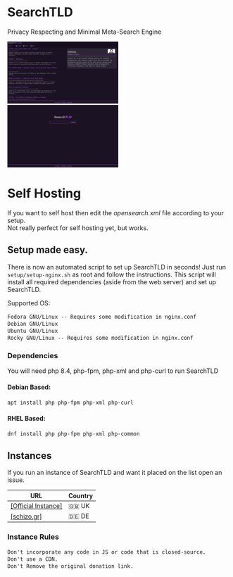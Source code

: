 # SearchTLD
Privacy Respecting and Minimal Meta-Search Engine

<img src="scr1.png" style="max-height: 50%; max-width: 50%;">
<img src="scr2.png" style="max-height: 50%; max-width: 50%;">

# Self Hosting
If you want to self host then edit the *opensearch.xml* file according to your setup. <br/>
Not really perfect for self hosting yet, but works.

## Setup made easy.
There is now an automated script to set up SearchTLD in seconds!
Just run ``setup/setup-nginx.sh`` as root and follow the instructions.
This script will install all required dependencies (aside from the web server)
and set up SearchTLD.

Supported OS:

```
Fedora GNU/Linux -- Requires some modification in nginx.conf
Debian GNU/Linux
Ubuntu GNU/Linux
Rocky GNU/Linux -- Requires some modification in nginx.conf
```

### Dependencies
You will need php 8.4, php-fpm, php-xml and php-curl to run SearchTLD

#### Debian Based:
```
apt install php php-fpm php-xml php-curl
```
#### RHEL Based:
```
dnf install php php-fpm php-xml php-common
```

## Instances

If you run an instance of SearchTLD and want it placed on the list open an issue.

| URL | Country |
| --- | --- |
| [[Official Instance]](https://searchtld.com) | 🇬🇧 UK |
| [[schizo.gr]](https://search.schizo.gr) | 🇩🇪 DE |

### Instance Rules
```
Don't incorporate any code in JS or code that is closed-source.
Don't use a CDN.
Don't Remove the original donation link.
```
